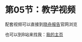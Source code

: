# 第05节：教学视频

配套视频可以直接到[晓舟报告](http://www.xiaozhoubg.com)官网浏览

也可以到B站来找我：[我的主页](https://space.bilibili.com/478692215)